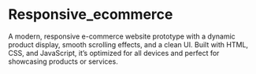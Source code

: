 # Responsive_ecommerce
A modern, responsive e-commerce website prototype with a dynamic product display, smooth scrolling effects, and a clean UI. Built with HTML, CSS, and JavaScript, it’s optimized for all devices and perfect for showcasing products or services.
